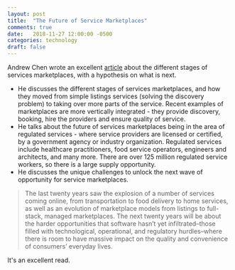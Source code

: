 ```yaml
---
layout: post
title:  "The Future of Service Marketplaces"
comments: true
date:   2018-11-27 12:00:00 -0500
categories: technology
draft: false
---
```


Andrew Chen wrote an excellent [article](https://andrewchen.co/how-marketplaces-will-reinvent-the-service-economy/) about the different stages of services marketplaces, with a hypothesis on what is next.

* He discusses the different stages of services marketplaces, and how they moved from simple listings services (solving the discovery problem) to taking over more parts of the service. Recent examples of marketplaces are more vertically integrated - they provide discovery, booking, hire the providers and ensure quality of service.
* He talks about the future of services marketplaces being in the area of regulated services - where service providers are licensed or certified, by a government agency or industry organization. Regulated services include healthcare practitioners, food service operators, engineers and architects, and many more. There are over 125 million regulated service workers, so there is a large supply opportunity.
* He discusses the unique challenges to unlock the next wave of opportunity for service marketplaces.

> The last twenty years saw the explosion of a number of services coming online, from transportation to food delivery to home services, as well as an evolution of marketplace models from listings to full-stack, managed marketplaces. The next twenty years will be about the harder opportunities that software hasn’t yet infiltrated–those filled with technological, operational, and regulatory hurdles–where there is room to have massive impact on the quality and convenience of consumers’ everyday lives.

It's an excellent read.